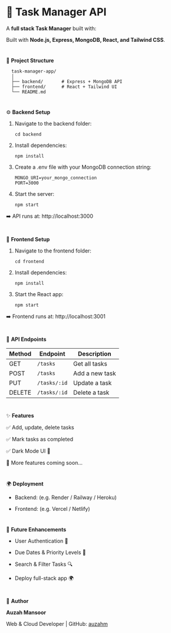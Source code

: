 # 📌 Task Manager API

A **full stack Task Manager** built with:

Built with **Node.js, Express, MongoDB, React, and Tailwind CSS**.

#

🚀 **Project Structure**

      task-manager-app/
      │
      ├── backend/       # Express + MongoDB API
      ├── frontend/      # React + Tailwind UI
      └── README.md

#

⚙️ **Backend Setup**

  1. Navigate to the backend folder:
     
         cd backend

  2. Install dependencies:

         npm install

  3. Create a .env file with your MongoDB connection string:

         MONGO_URI=your_mongo_connection
         PORT=3000

  4. Start the server:

         npm start

➡️ API runs at: http://localhost:3000

#

🎨 **Frontend Setup**

  1. Navigate to the frontend folder:

         cd frontend

  2. Install dependencies:

         npm install

  3. Start the React app:

         npm start

➡️ Frontend runs at: http://localhost:3001

#

📡 **API Endpoints**

  | Method | Endpoint     | Description    |
  | ------ | ------------ | -------------- |
  | GET    | `/tasks`     | Get all tasks  |
  | POST   | `/tasks`     | Add a new task |
  | PUT    | `/tasks/:id` | Update a task  |
  | DELETE | `/tasks/:id` | Delete a task  |

#

✨ **Features**

✅ Add, update, delete tasks

✅ Mark tasks as completed

✅ Dark Mode UI 🌙

🚧 More features coming soon...

#

🌍 **Deployment**

- Backend: (e.g. Render / Railway / Heroku)

- Frontend: (e.g. Vercel / Netlify)

#

📌 **Future Enhancements**

- User Authentication 🔐

- Due Dates & Priority Levels 📅

- Search & Filter Tasks 🔍

- Deploy full-stack app 🌍

  #

👤 **Author**

**Auzah Mansoor**

Web & Cloud Developer | GitHub: [auzahm](https://github.com/auzahm)







